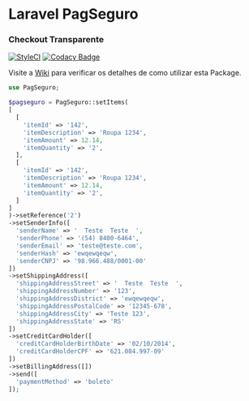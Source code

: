 # Laravel PagSeguro 
### Checkout Transparente
[![StyleCI](https://styleci.io/repos/66557385/shield)](https://styleci.io/repos/66557385)
[![Codacy Badge](https://api.codacy.com/project/badge/Grade/2b049d7be509420c810493c828eb943d)](https://www.codacy.com/app/fernando-bandeira/laravel-pagseguro?utm_source=github.com&amp;utm_medium=referral&amp;utm_content=artistas/laravel-pagseguro&amp;utm_campaign=Badge_Grade)

Visite a [Wiki](https://github.com/artistas/laravel-pagseguro/wiki) para verificar os detalhes de como utilizar esta Package.


```php
use PagSeguro;

$pagseguro = PagSeguro::setItems(
[
  [
    'itemId' => '142',
    'itemDescription' => 'Roupa 1234',
    'itemAmount' => 12.14,
    'itemQuantity' => '2',
  ],
  [
    'itemId' => '142',
    'itemDescription' => 'Roupa 1234',
    'itemAmount' => 12.14,
    'itemQuantity' => '2',
  ]
]
)->setReference('2')
->setSenderInfo([
  'senderName' => '  Teste  Teste  ',
  'senderPhone' => '(54) 8400-6464',
  'senderEmail' => 'teste@teste.com',
  'senderHash' => 'ewqewqeqw',
  'senderCNPJ' => '98.966.488/0001-00'
])
->setShippingAddress([
  'shippingAddressStreet' => '  Teste  Teste  ',
  'shippingAddressNumber' => '123',
  'shippingAddressDistrict' => 'ewqewqeqw',
  'shippingAddressPostalCode' => '12345-678',
  'shippingAddressCity' => 'Teste 123',
  'shippingAddressState' => 'RS'
])
->setCreditCardHolder([
  'creditCardHolderBirthDate' => '02/10/2014',
  'creditCardHolderCPF' => '621.084.997-09'
])
->setBillingAddress([])
->send([
  'paymentMethod' => 'boleto'
]);
```
